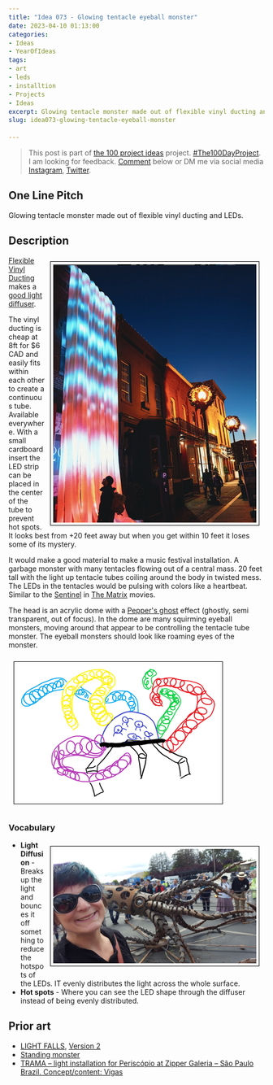 ```yaml
---
title: "Idea 073 - Glowing tentacle eyeball monster"
date: 2023-04-10 01:13:00
categories:
- Ideas
- YearOfIdeas
tags:
- art
- leds
- installtion
- Projects
- Ideas
excerpt: Glowing tentacle monster made out of flexible vinyl ducting and LEDs
slug: idea073-glowing-tentacle-eyeball-monster

---
```


> This post is part of [the 100 project ideas](/projects/2023-100-ideas/) project. [#The100DayProject](https://www.the100dayproject.org/). I am looking for feedback. <a href='#utterances-comments'>Comment</a> below or DM me via social media <a href="https://instagram.com/funvill" rel="nofollow noopener noreferrer"><i class="fab fa-fw fa-instagram" aria-hidden="true"></i><span class="label">Instagram</span></a>, <a href="https://twitter.com/funvill" rel="nofollow noopener noreferrer"><i class="fab fa-fw fa-twitter" aria-hidden="true"></i><span class="label">Twitter</span></a>.

## One Line Pitch

Glowing tentacle monster made out of flexible vinyl ducting and LEDs.

## Description

<img src='\public\uploads\2023\light-falls.png' alt='light-falls' style="float: right; margin: 10px; max-width: 400px; border: 1px solid black; padding: 5px">[Flexible Vinyl Ducting](https://www.homedepot.ca/product/dundas-jafine-flexible-vinyl-ducting-3-inch-x-8-foot/1000142209) makes a [good light diffuser](https://www.youtube.com/watch?v=Y2tWdKKYAak&feature=youtu.be).

The vinyl ducting is cheap at 8ft for $6 CAD and easily fits within each other to create a continuous tube. Available everywhere. With a small cardboard insert the LED strip can be placed in the center of the tube to prevent hot spots. It looks best from +20 feet away but when you get within 10 feet it loses some of its mystery.

It would make a good material to make a music festival installation. A garbage monster with many tentacles flowing out of a central mass. 20 feet tall with the light up tentacle tubes coiling around the body in twisted mess. The LEDs in the tentacles would be pulsing with colors like a heartbeat. Similar to the [Sentinel](https://matrix.fandom.com/wiki/Sentinel) in [The Matrix](https://en.wikipedia.org/wiki/The_Matrix_(franchise)) movies.

The head is an acrylic dome with a [Pepper's ghost](https://en.wikipedia.org/wiki/Pepper%27s_ghost) effect (ghostly, semi transparent, out of focus). In the dome are many squirming eyeball monsters, moving around that appear to be controlling the tentacle tube monster. The eyeball monsters should look like roaming eyes of the monster.

<img src='\public\uploads\2023\eyeball-tentacle-monster-drawing.png' alt='eyeball-tentacle-monster-drawing' style="align: center; margin: 10px; border: 1px solid black; padding: 5px">

### Vocabulary

<img src='\public\uploads\2023\lori-squid-makerfaire.jpg' alt='lori-squid-makerfaire' style="float: right; margin: 10px; max-width: 400px; border: 1px solid black; padding: 5px">

- **Light Diffusion** - Breaks up the light and bounces it off something to reduce the hotspots of the LEDs. IT evenly distributes the light across the whole surface.
- **Hot spots** - Where you can see the LED shape through the diffuser instead of being evenly distributed.

## Prior art

- [LIGHT FALLS](https://www.instagram.com/p/ClZC_2yu8HM/), [Version 2](https://www.instagram.com/p/ChAfq0fuqxM/)
- [Standing monster](https://www.instagram.com/p/CqYnamVuh6_/) 
- [TRAMA – light installation for Periscópio at Zipper Galeria – São Paulo Brazil. Concept/content: Vigas](https://vigasartbr.wordpress.com/portfolio/trama-light-sculture/)
